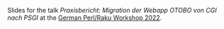 Slides for the talk _Praxisbericht: Migration der Webapp OTOBO von CGI nach PSGI_  at the [German Perl/Raku Workshop 2022](https://act.yapc.eu/gpw2022/#workshop).
